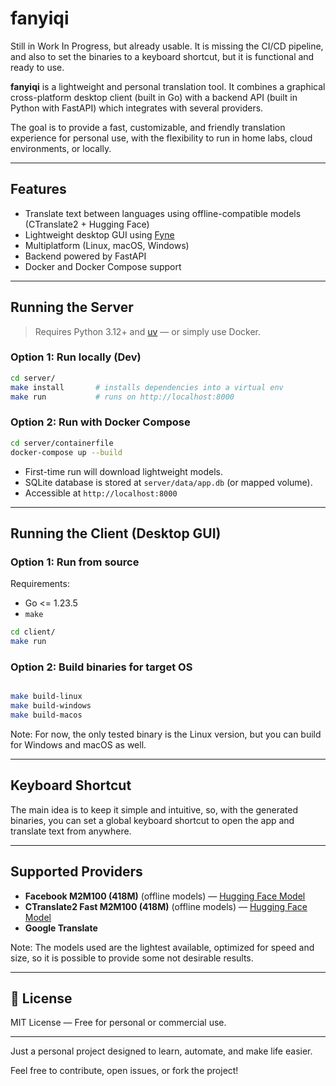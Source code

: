 # fanyiqi

Still in Work In Progress, but already usable. It is missing the CI/CD pipeline, and also to set the binaries to a keyboard shortcut, but it is functional and ready to use.

**fanyiqi** is a lightweight and personal translation tool. It combines a graphical cross-platform desktop client (built in Go) with a backend API (built in Python with FastAPI) which integrates with several providers.

The goal is to provide a fast, customizable, and friendly translation experience for personal use, with the flexibility to run in home labs, cloud environments, or locally.

---

## Features

- Translate text between languages using offline-compatible models (CTranslate2 + Hugging Face)
- Lightweight desktop GUI using [Fyne](https://fyne.io/)
- Multiplatform (Linux, macOS, Windows)
- Backend powered by FastAPI
- Docker and Docker Compose support

---

## Running the Server

> Requires Python 3.12+ and [uv](https://github.com/astral-sh/uv) — or simply use Docker.

### Option 1: Run locally (Dev)

```bash
cd server/
make install       # installs dependencies into a virtual env
make run           # runs on http://localhost:8000
```

### Option 2: Run with Docker Compose

```bash
cd server/containerfile
docker-compose up --build
```

- First-time run will download lightweight models.
- SQLite database is stored at `server/data/app.db` (or mapped volume).
- Accessible at `http://localhost:8000`

---

## Running the Client (Desktop GUI)

### Option 1: Run from source

Requirements:
- Go <= 1.23.5
- `make`

```bash
cd client/
make run
```

### Option 2: Build binaries for target OS

```bash

make build-linux
make build-windows
make build-macos
```

Note: For now, the only tested binary is the Linux version, but you can build for Windows and macOS as well.

---

## Keyboard Shortcut
The main idea is to keep it simple and intuitive, so, with the generated binaries, you can set a global keyboard shortcut to open the app and translate text from anywhere.

---

## Supported Providers

- **Facebook M2M100 (418M)** (offline models) — [Hugging Face Model](https://huggingface.co/facebook/m2m100_418M)
- **CTranslate2 Fast M2M100 (418M)** (offline models) — [Hugging Face Model](https://huggingface.co/michaelfeil/ct2fast-m2m100_418M)
- **Google Translate**

Note: The models used are the lightest available, optimized for speed and size, so it is possible to provide some not desirable results. 

---

## 📄 License

MIT License — Free for personal or commercial use.

---

Just a personal project designed to learn, automate, and make life easier.

Feel free to contribute, open issues, or fork the project!